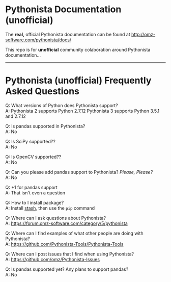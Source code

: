 # Pythonista Documentation (unofficial)

The __real,__ official Pythonista documentation can be found at http://omz-software.com/pythonista/docs/

This repo is for __unofficial__ community colaboration around Pythonista documentation...

---

# Pythonista (unofficial) Frequently Asked Questions

Q: What versions of Python does Pythonista support?<br/>
A: Pythonista 2 supports Python 2.7.12
   Pythonista 3 supports Python 3.5.1 and 2.7.12

Q: Is pandas supported in Pythonista?<br/>
A: No

Q: Is SciPy supported??<br/>
A: No

Q: Is OpenCV supported??<br/>
A: No

Q: Can you please add pandas support to Pythonista?  _Please, Please?_<br/>
A: No

Q: +1 for pandas support<br/>
A: That isn't even a question

Q: How to I install <xxxxx> package?<br/>
A: Install [stash](https://github.com/ywangd/stash), then use the `pip` command

Q: Where can I ask questions about Pythonista?<br/>
A: https://forum.omz-software.com/category/5/pythonista

Q: Where can I find examples of what other people are doing with Pythonista?<br/>
A: https://github.com/Pythonista-Tools/Pythonista-Tools

Q: Where can I post issues that I find when using Pythonista?<br/>
A: https://github.com/omz/Pythonista-Issues

Q: Is pandas supported yet?  Any plans to support pandas?<br/>
A: No
